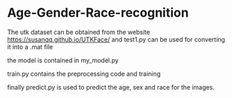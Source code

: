 # Age-Gender-Race-recognition

The utk dataset can be obtained from the website https://susanqq.github.io/UTKFace/ 
and test1.py can be used for converting it into a .mat file

the model is contained in my_model.py

train.py contains the preprocessing code and training

finally predict.py is used to predict the age, sex  and race for the images. 
